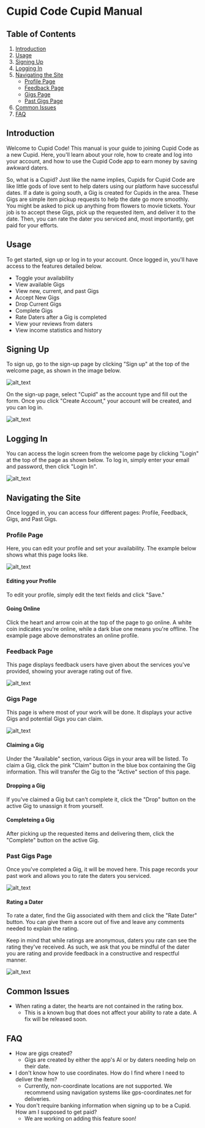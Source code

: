 # Cupid Code Cupid Manual

## Table of Contents
1. [Introduction](#introduction)
2. [Usage](#usage)
3. [Signing Up](#signing-up)
4. [Logging In](#logging-in)
5. [Navigating the Site](#navigating-the-site)
    - [Profile Page](#profile-page)
    - [Feedback Page](#feedback-page)
    - [Gigs Page](#gigs-page)
    - [Past Gigs Page](#past-gigs-page)
6. [Common Issues](#common-issues)
7. [FAQ](#faq)

## Introduction

Welcome to Cupid Code! This manual is your guide to joining Cupid Code as a new Cupid. Here, you'll learn about your role, how to create and log into your account, and how to use the Cupid Code app to earn money by saving awkward daters.

So, what is a Cupid? Just like the name implies, Cupids for Cupid Code are like little gods of love sent to help daters using our platform have successful dates. If a date is going south, a Gig is created for Cupids in the area. These Gigs are simple item pickup requests to help the date go more smoothly. You might be asked to pick up anything from flowers to movie tickets. Your job is to accept these Gigs, pick up the requested item, and deliver it to the date. Then, you can rate the dater you serviced and, most importantly, get paid for your efforts.

## Usage

To get started, sign up or log in to your account. Once logged in, you'll have access to the features detailed below.

- Toggle your availability 
- View available Gigs
- View new, current, and past Gigs
- Accept New Gigs
- Drop Current Gigs
- Complete Gigs 
- Rate Daters after a Gig is completed
- View your reviews from daters
- View income statistics and history

## Signing Up

To sign up, go to the sign-up page by clicking "Sign up" at the top of the welcome page, as shown in the image below.

![alt_text](cupid_imgs/Home.png "Login")

On the sign-up page, select "Cupid" as the account type and fill out the form. Once you click "Create Account," your account will be created, and you can log in.

![alt_text](cupid_imgs/Signup_Form.png "Sign Up Form")


## Logging In

You can access the login screen from the welcome page by clicking "Login" at the top of the page as shown below. To log in, simply enter your email and password, then click "Login In". 

![alt_text](cupid_imgs/login.png "Login Page")


## Navigating the Site
Once logged in, you can access four different pages: Profile, Feedback, Gigs, and Past Gigs.

### Profile Page 

Here, you can edit your profile and set your availability. The example below shows what this page looks like.

![alt_text](cupid_imgs/Profile.png "Profile Page")

#### Editing your Profile
To edit your profile, simply edit the text fields and click "Save."

#### Going Online

Click the heart and arrow coin at the top of the page to go online. A white coin indicates you're online, while a dark blue one means you're offline. The example page above demonstrates an online profile. 

### Feedback Page

This page displays feedback users have given about the services you've provided, showing your average rating out of five.

![alt_text](cupid_imgs/Feedback.png "Feedback Page")

### Gigs Page

This page is where most of your work will be done. It displays your active Gigs and potential Gigs you can claim.

![alt_text](cupid_imgs/Gigs.png "Gigs Page")

#### Claiming a Gig

Under the "Available" section, various Gigs in your area will be listed. To claim a Gig, click the pink "Claim" button in the blue box containing the Gig information. This will transfer the Gig to the "Active" section of this page. 

#### Dropping a Gig

If you've claimed a Gig but can't complete it, click the "Drop" button on the active Gig to unassign it from yourself.

#### Completeing a Gig

After picking up the requested items and delivering them, click the "Complete" button on the active Gig.

### Past Gigs Page

Once you've completed a Gig, it will be moved here. This page records your past work and allows you to rate the daters you serviced.

![alt_text](cupid_imgs/CompletedGigs.png "Completed Gigs Page")

#### Rating a Dater

To rate a dater, find the Gig associated with them and click the "Rate Dater" button. You can give them a score out of five and leave any comments needed to explain the rating. 

Keep in mind that while ratings are anonymous, daters you rate can see the rating they've received. As such, we ask that you be mindful of the dater you are rating and provide feedback in a constructive and respectful manner. 

![alt_text](cupid_imgs/Rate.png "Completed Gigs Page: Rating a Dater")

## Common Issues

- When rating a dater, the hearts are not contained in the rating box. 
    - This is a known bug that does not affect your ability to rate a date. A fix will be released soon. 

## FAQ

- How are gigs created? 
    - Gigs are created by either the app's AI or by daters needing help on their date. 
- I don't know how to use coordinates. How do I find where I need to deliver the item? 
    - Currently, non-coordinate locations are not supported. We recommend using navigation systems like gps-coordinates.net for deliveries.
- You don't require banking information when signing up to be a Cupid. How am I supposed to get paid? 
    - We are working on adding this feature soon! 


